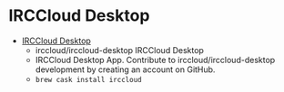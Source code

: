 # IRCCloud Desktop
- [IRCCloud Desktop](https://github.com/irccloud/irccloud-desktop)
  -  irccloud/irccloud-desktop IRCCloud Desktop
  - IRCCloud Desktop App. Contribute to irccloud/irccloud-desktop development by creating an account on GitHub.
  - `brew cask install irccloud`
